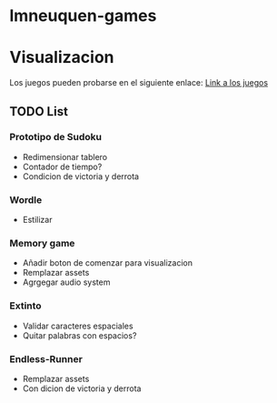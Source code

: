 # lmneuquen-games

# Visualizacion
Los juegos pueden probarse en el siguiente enlace:
[Link a los juegos](https://fulgorastudio.github.io/lmn-games/)


## TODO List
### Prototipo de Sudoku
- Redimensionar tablero
- Contador de tiempo?
- Condicion de victoria y derrota

### Wordle
- Estilizar

### Memory game
- Añadir boton de comenzar para visualizacion
- Remplazar assets
- Agrgegar audio system

### Extinto
- Validar caracteres espaciales
- Quitar palabras con espacios?

### Endless-Runner
- Remplazar assets
- Con dicion de victoria y derrota

